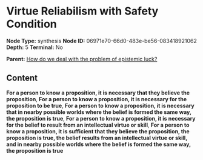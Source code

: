 # Virtue Reliabilism with Safety Condition

**Node Type:** synthesis
**Node ID:** 06971e70-66d0-483e-be56-083418921062
**Depth:** 5
**Terminal:** No

**Parent:** [How do we deal with the problem of epistemic luck?](how-do-we-deal-with-the-problem-of-epistemic-luck-antithesis-c69b4947-b3a8-48cd-a56f-90e0f2251de7.md)

## Content

**For a person to know a proposition, it is necessary that they believe the proposition**, **For a person to know a proposition, it is necessary for the proposition to be true**, **For a person to know a proposition, it is necessary that in nearby possible worlds where the belief is formed the same way, the proposition is true**, **For a person to know a proposition, it is necessary for the belief to result from an intellectual virtue or skill**, **For a person to know a proposition, it is sufficient that they believe the proposition, the proposition is true, the belief results from an intellectual virtue or skill, and in nearby possible worlds where the belief is formed the same way, the proposition is true**

